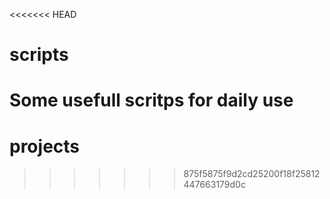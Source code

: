 <<<<<<< HEAD
# scripts
Some usefull scritps for daily use
=======
# projects
>>>>>>> 875f5875f9d2cd25200f18f25812447663179d0c
